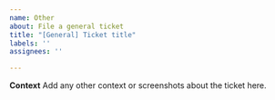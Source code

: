 ```yaml
---
name: Other
about: File a general ticket
title: "[General] Ticket title"
labels: ''
assignees: ''

---
```


**Context**
Add any other context or screenshots about the ticket here.
